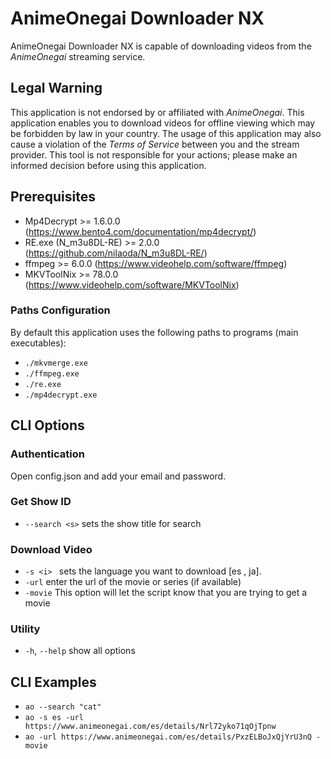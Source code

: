 # AnimeOnegai Downloader NX

AnimeOnegai Downloader NX is capable of downloading videos from the *AnimeOnegai* streaming service.

## Legal Warning

This application is not endorsed by or affiliated with *AnimeOnegai*. This application enables you to download videos for offline viewing which may be forbidden by law in your country. The usage of this application may also cause a violation of the *Terms of Service* between you and the stream provider. This tool is not responsible for your actions; please make an informed decision before using this application.

## Prerequisites

* Mp4Decrypt >= 1.6.0.0 (https://www.bento4.com/documentation/mp4decrypt/)
* RE.exe (N_m3u8DL-RE) >= 2.0.0 (https://github.com/nilaoda/N_m3u8DL-RE/)
* ffmpeg >= 6.0.0 (https://www.videohelp.com/software/ffmpeg)
* MKVToolNix >= 78.0.0 (https://www.videohelp.com/software/MKVToolNix)

### Paths Configuration

By default this application uses the following paths to programs (main executables):
* `./mkvmerge.exe`
* `./ffmpeg.exe`
* `./re.exe`
* `./mp4decrypt.exe`

## CLI Options

### Authentication

Open config.json and add your email and password.

### Get Show ID

* `--search <s>` sets the show title for search

### Download Video

* `-s <i> ` sets the language you want to download [es , ja]. 
* `-url` enter the url of the movie or series (if available)
* `-movie` This option will let the script know that you are trying to get a movie

### Utility

* `-h`, `--help` show all options

## CLI Examples

* `ao --search "cat"`
* `ao -s es -url https://www.animeonegai.com/es/details/Nrl72yko71qOjTpnw ` 
* `ao -url https://www.animeonegai.com/es/details/PxzELBoJxQjYrU3nQ -movie` 
